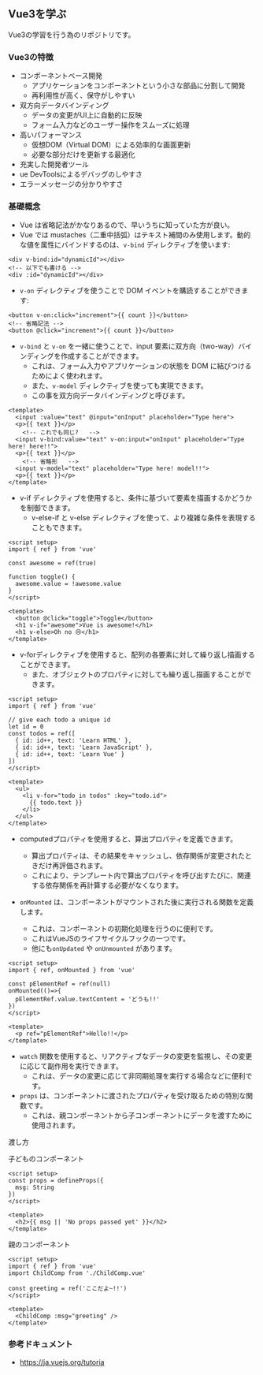 ## Vue3を学ぶ

Vue3の学習を行う為のリポジトリです。

### Vue3の特徴

- コンポーネントベース開発
  - アプリケーションをコンポーネントという小さな部品に分割して開発
  - 再利用性が高く、保守がしやすい
- 双方向データバインディング
  - データの変更がUI上に自動的に反映
  - フォーム入力などのユーザー操作をスムーズに処理
- 高いパフォーマンス
  - 仮想DOM（Virtual DOM）による効率的な画面更新
  - 必要な部分だけを更新する最適化
- 充実した開発者ツール
- ue DevToolsによるデバッグのしやすさ
- エラーメッセージの分かりやすさ

### 基礎概念

- Vue は省略記法がかなりあるので、早いうちに知っていた方が良い。
- Vue では mustaches（二重中括弧）はテキスト補間のみ使用します。動的な値を属性にバインドするのは、`v-bind` ディレクティブを使います:

```vue
<div v-bind:id="dynamicId"></div>
<!-- 以下でも書ける -->
<div :id="dynamicId"></div>
```

- `v-on` ディレクティブを使うことで DOM イベントを購読することができます:

```vue
<button v-on:click="increment">{{ count }}</button>
<!-- 省略記法 -->
<button @click="increment">{{ count }}</button>
```

- `v-bind` と `v-on` を一緒に使うことで、input 要素に双方向（two-way）バインディングを作成することができます。
  - これは、フォーム入力やアプリケーションの状態を DOM に結びつけるためによく使われます。
  - また、`v-model` ディレクティブを使っても実現できます。
  - この事を双方向データバインディングと呼びます。

```vue
<template>
  <input :value="text" @input="onInput" placeholder="Type here">
  <p>{{ text }}</p>
	<!-- これでも同じ?   -->
  <input v-bind:value="text" v-on:input="onInput" placeholder="Type here! here!!">
  <p>{{ text }}</p>
	<!-- 省略形   -->
  <input v-model="text" placeholder="Type here! model!!">
  <p>{{ text }}</p>
</template>
```

- v-if ディレクティブを使用すると、条件に基づいて要素を描画するかどうかを制御できます。
  - v-else-if と v-else ディレクティブを使って、より複雑な条件を表現することもできます。

```vue
<script setup>
import { ref } from 'vue'

const awesome = ref(true)

function toggle() {
  awesome.value = !awesome.value
}
</script>

<template>
  <button @click="toggle">Toggle</button>
  <h1 v-if="awesome">Vue is awesome!</h1>
  <h1 v-else>Oh no 😢</h1>
</template>
```

- v-forディレクティブを使用すると、配列の各要素に対して繰り返し描画することができます。
  - また、オブジェクトのプロパティに対しても繰り返し描画することができます。

```vue
<script setup>
import { ref } from 'vue'

// give each todo a unique id
let id = 0
const todos = ref([
  { id: id++, text: 'Learn HTML' },
  { id: id++, text: 'Learn JavaScript' },
  { id: id++, text: 'Learn Vue' }
])
</script>

<template>
  <ul>
    <li v-for="todo in todos" :key="todo.id">
      {{ todo.text }}
    </li>
  </ul>
</template>
```

- computedプロパティを使用すると、算出プロパティを定義できます。
  - 算出プロパティは、その結果をキャッシュし、依存関係が変更されたときだけ再評価されます。
  - これにより、テンプレート内で算出プロパティを呼び出すたびに、関連する依存関係を再計算する必要がなくなります。


- `onMounted` は、コンポーネントがマウントされた後に実行される関数を定義します。
  - これは、コンポーネントの初期化処理を行うのに便利です。
  - これはVueJSのライフサイクルフックの一つです。
  - 他にも`onUpdated` や `onUnmounted` があります。

```vue
<script setup>
import { ref, onMounted } from 'vue'

const pElementRef = ref(null)
onMounted(()=>{
  pElementRef.value.textContent = 'どうも!!'
})
</script>

<template>
  <p ref="pElementRef">Hello!!</p>
</template>
```

- `watch` 関数を使用すると、リアクティブなデータの変更を監視し、その変更に応じて副作用を実行できます。
  - これは、データの変更に応じて非同期処理を実行する場合などに便利です。
- `props` は、コンポーネントに渡されたプロパティを受け取るための特別な関数です。
  - これは、親コンポーネントから子コンポーネントにデータを渡すために使用されます。

渡し方

子どものコンポーネント
```vue
<script setup>
const props = defineProps({
  msg: String
})
</script>

<template>
  <h2>{{ msg || 'No props passed yet' }}</h2>
</template>
```

親のコンポーネント

```
<script setup>
import { ref } from 'vue'
import ChildComp from './ChildComp.vue'

const greeting = ref('ここだよ~!!')
</script>

<template>
  <ChildComp :msg="greeting" />
</template>
```

### 参考ドキュメント

- https://ja.vuejs.org/tutoria

